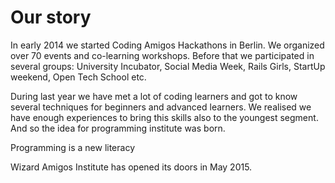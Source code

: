 # Our story

In early 2014 we started Coding Amigos Hackathons in Berlin. We organized over 70 events and co-learning workshops. Before that we participated in several groups: University Incubator, Social Media Week, Rails Girls, StartUp weekend, Open Tech School etc.

During last year we have met a lot of coding learners and got to know several techniques for beginners and advanced learners. We realised we have enough experiences to bring this skills also to the youngest segment. And so the idea for programming institute was born.

Programming is a new literacy

Wizard Amigos Institute has opened its doors in May 2015.
